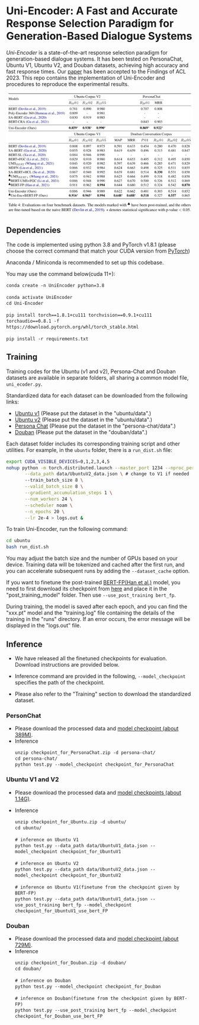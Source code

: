 # Uni-Encoder: A Fast and Accurate Response Selection Paradigm for Generation-Based Dialogue Systems

*Uni-Encoder* is a state-of-the-art response selection paradigm for generation-based dialogue systems. It has been tested on PersonaChat, Ubuntu V1, Ubuntu V2, and Douban datasets, achieving high accuracy and fast response times. Our [paper](https://arxiv.org/abs/2106.01263) has been accepted to the Findings of ACL 2023. This repo contains the implementation of Uni-Encoder and procedures to reproduce the experimental results.

![alt text](PNG/uni_results.png)

## Dependencies
The code is implemented using python 3.8 and PyTorch v1.8.1 (please choose the correct command that match your CUDA version from [PyTorch](https://pytorch.org/get-started/previous-versions/))

Anaconda / Miniconda is recommended to set up this codebase.

You may use the command below(cuda 11+):
```shell
conda create -n UniEncoder python=3.8

conda activate UniEncoder
cd Uni-Encoder

pip install torch==1.8.1+cu111 torchvision==0.9.1+cu111 torchaudio==0.8.1 -f https://download.pytorch.org/whl/torch_stable.html

pip install -r requirements.txt
```

## Training
Training codes for the Ubuntu (v1 and v2), Persona-Chat and Douban datasets are available in separate folders, all sharing a common model file, `uni_ecoder.py`.

Standardized data for each dataset can be downloaded from the following links:
- [Ubuntu v1](https://westlakeu-my.sharepoint.com/:u:/g/personal/hehongliang_westlake_edu_cn/EXejdCChVONFv6R_DgvmyR4BRSbUdNoA8qm_-FKU9OvUNA?e=baIYPK) (Please put the dataset in the "ubuntu/data".)
- [Ubuntu v2](https://westlakeu-my.sharepoint.com/:u:/g/personal/hehongliang_westlake_edu_cn/ETGtMXxxnzVJsOMZs5NHMj8B4MJEKBJmvwkrVMzY14JeoA?e=LvrfSk) (Please put the dataset in the "ubuntu/data".)
- [Persona Chat](https://westlakeu-my.sharepoint.com/:u:/g/personal/hehongliang_westlake_edu_cn/EY1dhGDfvkVMoVeou2iDfWIBwa70WiifBGIULatHk4j3UQ?e=UGBXJs) (Please put the dataset in the "persona-chat/data".)
- [Douban](https://westlakeu-my.sharepoint.com/:u:/g/personal/hehongliang_westlake_edu_cn/EcnXo_kdxixDu6l9Kd0yhFoBhXbQlxEr9W73K9Ha2EMVHQ?e=ktxwrF) (Please put the dataset in the "douban/data".)

Each dataset folder includes its corresponding training script and other utilities. For example, in the `ubuntu` folder, there is a `run_dist.sh` file:
```bash
export CUDA_VISIBLE_DEVICES=0,1,2,3,4,5
nohup python -m torch.distributed.launch --master_port 1234 --nproc_per_node=6 train_dist.py \
       --data_path data/UbuntuV2_data.json \ # change to V1 if needed
       --train_batch_size 8 \
       --valid_batch_size 8 \
       --gradient_accumulation_steps 1 \
       --num_workers 24 \
       --scheduler noam \
       --n_epochs 20 \
       --lr 2e-4 > logs.out &
```

To train Uni-Encoder, run the following command:
```bash
cd ubuntu
bash run_dist.sh
```


You may adjust the batch size and the number of GPUs based on your device. Training data will be tokenized and cached after the first run, and you can accelerate subsequent runs by adding the ```--dataset_cache``` option.

If you want to finetune the post-trained [BERT-FP(Han et al.)](https://aclanthology.org/2021.naacl-main.122/) model, you need to first download its checkpoint from [here](https://github.com/hanjanghoon/BERT_FP) and place it in the "post_training_model" folder. Then use ```--use_post_training bert_fp```.

During training, the model is saved after each epoch, and you can find the "xxx.pt" model and the "training.log" file containing the details of the training in the "runs" directory. If an error occurs, the error message will be displayed in the "logs.out" file.

## Inference 
- We have released all the finetuned checkpoints for evaluation. Download instructions are provided below.

- Inference command are provided in the following, ```--model_checkpoint``` specifies the path of the checkpoint.

- Please also refer to the "Training" section to download the standardized dataset.

### PersonChat

- Please download the processed data and [model checkpoint (about 389M)](https://westlakeu-my.sharepoint.com/:u:/g/personal/hehongliang_westlake_edu_cn/EVB9Gi_cmXdEvQNE_YN7w-MBAv751am1G-zmRlfr2xIqeQ?e=XhfgFc).
- Inference
    ```shell
    unzip checkpoint_for_PersonaChat.zip -d persona-chat/
    cd persona-chat/
    python test.py --model_checkpoint checkpoint_for_PersonaChat
    ```

### Ubuntu V1 and V2

- Please download the processed data and [model checkpoints (about 1.14G)](https://westlakeu-my.sharepoint.com/:u:/g/personal/hehongliang_westlake_edu_cn/EVtRu4j7HCpGhAiCCn8v8acB8ANGsSwvAmyybWSkaEb0SA?e=o9G6EM).

- Inference
    ```shell
    unzip checkpoint_for_Ubuntu.zip -d ubuntu/
    cd ubuntu/

    # inference on Ubuntu V1
    python test.py --data_path data/UbuntuV1_data.json --model_checkpoint checkpoint_for_UbuntuV1

    # inference on Ubuntu V2
    python test.py --data_path data/UbuntuV2_data.json --model_checkpoint checkpoint_for_UbuntuV2

    # inference on Ubuntu V1(finetune from the checkpoint given by BERT-FP)
    python test.py --data_path data/UbuntuV1_data.json --use_post_training bert_fp --model_checkpoint checkpoint_for_UbuntuV1_use_bert_FP
    ```

### Douban

- Please download the processed data and [model checkpoint (about 729M)](https://westlakeu-my.sharepoint.com/:u:/g/personal/hehongliang_westlake_edu_cn/EVF2RYknM6NBrl0_yhKf-moBCIq97Jg_qHHrrhqjqJKIIQ?e=FQjG3r).
- Inference
    ```shell
    unzip checkpoint_for_Douban.zip -d douban/
    cd douban/

    # inference on Douban
    python test.py --model_checkpoint checkpoint_for_Douban

    # inference on Douban(finetune from the checkpoint given by BERT-FP)
    python test.py --use_post_training bert_fp --model_checkpoint checkpoint_for_Douban_use_bert_FP
    ```
